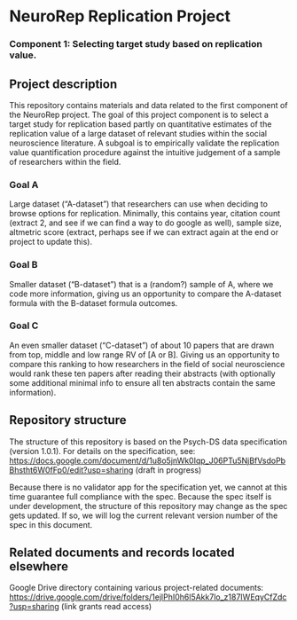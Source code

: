 
# NeuroRep Replication Project
### Component 1: Selecting target study based on replication value.


## Project description 

This repository contains materials and data related to the first component of the NeuroRep project. The goal of this project component is to select a target study for replication based partly on quantitative estimates of the replication value of a large dataset of relevant studies within the social neuroscience literature. A subgoal is to empirically validate the replication value quantification procedure against the intuitive judgement of a sample of researchers within the field. 

### Goal A
Large dataset (“A-dataset”) that researchers can use when deciding to browse options for replication. Minimally, this contains year, citation count (extract 2, and see if we can find a way to do google as well), sample size, altmetric score (extract, perhaps see if we can extract again at the end or project to update this).

### Goal B
Smaller dataset (“B-dataset”) that is a (random?) sample of A, where we code more information, giving us an opportunity to compare the A-dataset formula with the B-dataset formula outcomes.

### Goal C
An even smaller dataset (“C-dataset”) of about 10 papers that are drawn from top, middle and low range RV of [A or B]. Giving us an opportunity to compare this ranking to how researchers in the field of social neuroscience would rank these ten papers after reading their abstracts (with optionally some additional minimal info to ensure all ten abstracts contain the same information).


## Repository structure

The structure of this repository is based on the Psych-DS data specification (version 1.0.1). For details on the specification, see: https://docs.google.com/document/d/1u8o5jnWk0Iqp_J06PTu5NjBfVsdoPbBhstht6W0fFp0/edit?usp=sharing (draft in progress)

Because there is no validator app for the specification yet, we cannot at this time guarantee full compliance with the spec. Because the spec itself is under development, the structure of this repository may change as the spec gets updated. If so, we will log the current relevant version number of the spec in this document. 


## Related documents and records located elsewhere

Google Drive directory containing various project-related documents: https://drive.google.com/drive/folders/1ejlPhI0h6l5Akk7lo_z187IWEqyCfZdc?usp=sharing (link grants read access)